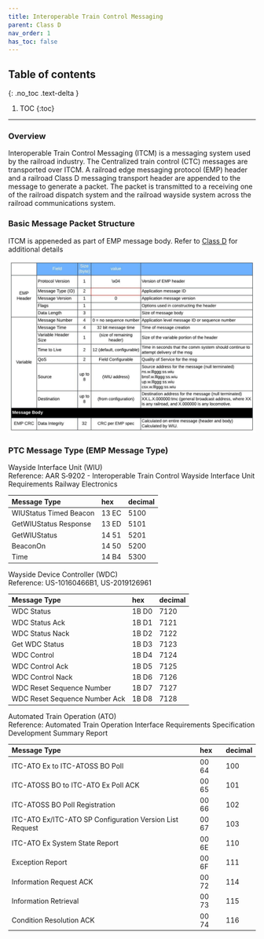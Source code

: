 ```yaml
---
title: Interoperable Train Control Messaging
parent: Class D
nav_order: 1
has_toc: false
---
```


## Table of contents
{: .no_toc .text-delta }

1. TOC
{:toc}

---

### Overview
Interoperable Train Control Messaging (ITCM) is a messaging system used by the railroad industry. The Centralized train control (CTC)
messages are transported over ITCM. A railroad edge messaging protocol (EMP) header and a railroad Class D messaging transport header are appended to the message to generate a packet. The packet is transmitted to a receiving one of the railroad dispatch system and the railroad wayside system across the railroad communications system.

### Basic Message Packet Structure
ITCM is appeneded as part of EMP message body. Refer to [Class D](../) for additional details

![](./figure-1.jpeg)

### PTC Message Type (EMP Message Type)

Wayside Interface Unit (WIU)<br>
Reference: AAR S‐9202 - Interoperable Train Control Wayside Interface Unit Requirements Railway Electronics<br>

| Message Type           | hex   | decimal |
|:-----------------------|:------|:--------|
| WIUStatus Timed Beacon | 13 EC | 5100    |
| GetWIUStatus Response  | 13 ED | 5101    |
| GetWIUStatus           | 14 51 | 5201    |
| BeaconOn               | 14 50 | 5200    |
| Time                   | 14 B4 | 5300    |

Wayside Device Controller (WDC)<br>
Reference: US-10160466B1, US-2019126961<br>

| Message Type                  | hex   | decimal |
|:------------------------------|:------|:--------|
| WDC Status                    | 1B D0 | 7120    |
| WDC Status Ack                | 1B D1 | 7121    |
| WDC Status Nack               | 1B D2 | 7122    |
| Get WDC Status                | 1B D3 | 7123    |
| WDC Control                   | 1B D4 | 7124    |
| WDC Control Ack               | 1B D5 | 7125    |
| WDC Control Nack              | 1B D6 | 7126    |
| WDC Reset Sequence Number     | 1B D7 | 7127    |
| WDC Reset Sequence Number Ack | 1B D8 | 7128    |

Automated Train Operation (ATO)<br>
Reference: Automated Train Operation Interface Requirements Specification Development Summary Report<br>

| Message Type                                             | hex   | decimal |
|:---------------------------------------------------------|:------|:--------|
| ITC-ATO Ex to ITC-ATOSS BO Poll                          | 00 64 | 100     |
| ITC-ATOSS BO to ITC-ATO Ex Poll ACK                      | 00 65 | 101     |
| ITC-ATOSS BO Poll Registration                           | 00 66 | 102     |
| ITC-ATO Ex/ITC-ATO SP Configuration Version List Request | 00 67 | 103     |
| ITC-ATO Ex System State Report                           | 00 6E | 110     |
| Exception Report                                         | 00 6F | 111     |
| Information Request ACK                                  | 00 72 | 114     |
| Information Retrieval                                    | 00 73 | 115     |
| Condition Resolution ACK                                 | 00 74 | 116     |

